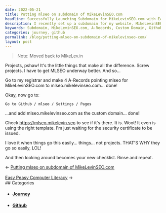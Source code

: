 ```yaml
---
date: 2022-05-21
title: Putting mlseo on subdomain of MikeLevinSEO.com
headline: Successfully Launching Subdomain for MikeLevinSEO.com with Ease!
description: I recently set up a subdomain for my website, MikeLevinSEO.com, and was thrilled to see that everything went smoothly. I love it when things are this easy, and I'm always looking for new challenges. Check out my blog post to learn more about my journey and how I set up the subdomain.
keywords: Subdomain, MikeLevinSEO.com, A-Records, Custom Domain, Github, Website, Challenges, Journey, Setup, Easily, Tasks
categories: journey, github
permalink: /blog/putting-mlseo-on-subdomain-of-mikelevinseo-com/
layout: post
---
```



> Note: Moved back to MikeLev.in

Projects, pshaw! It's the little things that make all the difference. Screw
projects. I have to get MLSEO underway better. And so...

Go to my registrar and make 4 A-Records pointing mlseo for MikeLevinSEO.com to
mlseo.mikelevinseo.com... done!

Okay, now go to:

    Go to Github / mlseo / Settings / Pages

...and add mlseo.mikelevinseo.com as the custom domain... done!

Check https://mlseo.mikelevin.seo to see if it's there. It is. Woot! It even is
using the right template. I'm just waiting for the security certificate to be
issued.

I love it when things go this easily... things... not projects. THAT'S WHY they
go so easily, LOL!

And then looking around becomes your new checklist. Rinse and repeat.

<div class="post-nav"><div class="post-nav-prev"><span class="arrow">&larr;&nbsp;</span><a href="/blog/putting-mlseo-on-subdomain-of-mikelevinseo-com/">Putting mlseo on subdomain of MikeLevinSEO.com</a></div> &nbsp; <div class="post-nav-next"><a href="/blog/easy-peasy-computer-literacy/">Easy Peasy Computer Literacy</a><span class="arrow">&nbsp;&rarr;</span></div></div>
## Categories

<ul>
<li><h4><a href='/journey/'>Journey</a></h4></li>
<li><h4><a href='/github/'>Github</a></h4></li></ul>